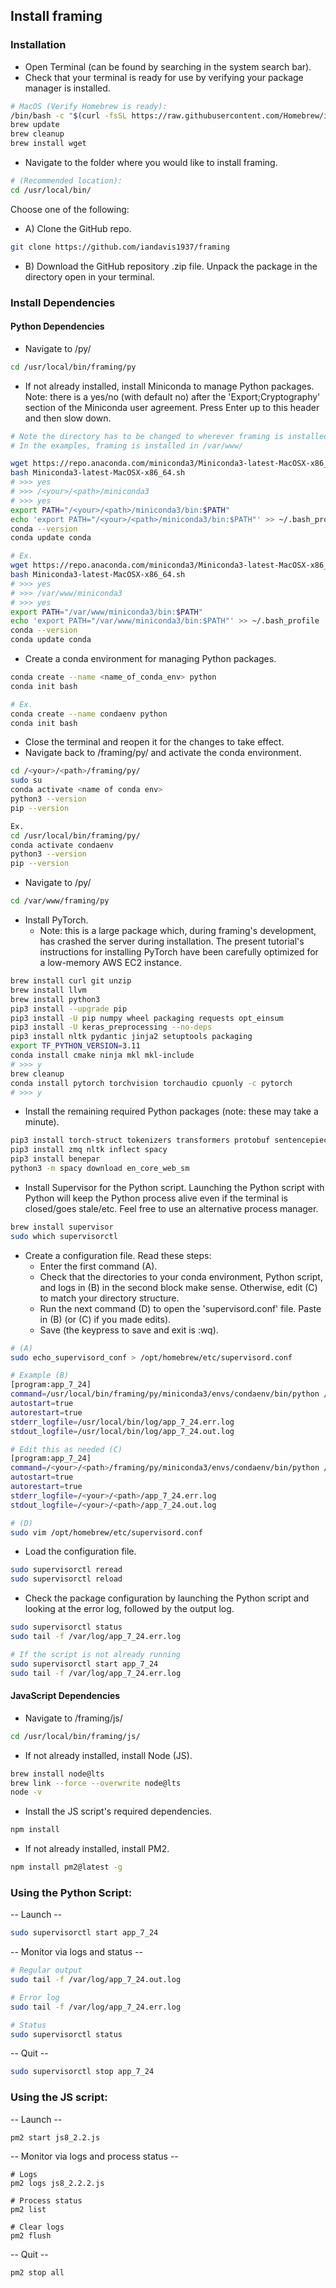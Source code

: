 ## Install framing
### Installation
- Open Terminal (can be found by searching in the system search bar). 
- Check that your terminal is ready for use by verifying your package manager is installed.


```bash
# MacOS (Verify Homebrew is ready):
/bin/bash -c "$(curl -fsSL https://raw.githubusercontent.com/Homebrew/install/HEAD/install.sh)"
brew update
brew cleanup
brew install wget
```


- Navigate to the folder where you would like to install framing.
```bash
# (Recommended location):
cd /usr/local/bin/
```

Choose one of the following:
 - A) Clone the GitHub repo.
```bash
git clone https://github.com/iandavis1937/framing
```
- B) Download the GitHub repository .zip file. Unpack the package in the directory open in your terminal.
 


### Install Dependencies
 #### Python Dependencies
- Navigate to /py/
```bash
cd /usr/local/bin/framing/py
```
-  If not already installed, install Miniconda to manage Python packages. Note: there is a yes/no (with default no) after the 'Export;Cryptography' section of the Miniconda user agreement. Press Enter up to this header and then slow down.

```bash
# Note the directory has to be changed to wherever framing is installed. 
# In the examples, framing is installed in /var/www/ 

wget https://repo.anaconda.com/miniconda3/Miniconda3-latest-MacOSX-x86_64.sh
bash Miniconda3-latest-MacOSX-x86_64.sh
# >>> yes
# >>> /<your>/<path>/miniconda3
# >>> yes
export PATH="/<your>/<path>/miniconda3/bin:$PATH"
echo 'export PATH="/<your>/<path>/miniconda3/bin:$PATH"' >> ~/.bash_profile
conda --version
conda update conda

# Ex.
wget https://repo.anaconda.com/miniconda3/Miniconda3-latest-MacOSX-x86_64.sh
bash Miniconda3-latest-MacOSX-x86_64.sh
# >>> yes
# >>> /var/www/miniconda3
# >>> yes
export PATH="/var/www/miniconda3/bin:$PATH"
echo 'export PATH="/var/www/miniconda3/bin:$PATH"' >> ~/.bash_profile
conda --version
conda update conda
```

- Create a conda environment for managing Python packages.

```bash
conda create --name <name_of_conda_env> python
conda init bash

# Ex.
conda create --name condaenv python
conda init bash
```
- Close the terminal and reopen it for the changes to take effect.
- Navigate back to /framing/py/ and activate the conda environment.
```bash
cd /<your>/<path>/framing/py/
sudo su
conda activate <name of conda env>
python3 --version
pip --version

Ex.
cd /usr/local/bin/framing/py/
conda activate condaenv
python3 --version
pip --version
```
- Navigate to /py/
```bash
cd /var/www/framing/py
```
- Install PyTorch. 
	- Note: this is a large package which, during framing's development, has crashed the server during installation. The present tutorial's instructions for installing PyTorch have been carefully optimized for a low-memory AWS EC2 instance.
```bash
brew install curl git unzip
brew install llvm
brew install python3
pip3 install --upgrade pip
pip3 install -U pip numpy wheel packaging requests opt_einsum
pip3 install -U keras_preprocessing --no-deps
pip3 install nltk pydantic jinja2 setuptools packaging
export TF_PYTHON_VERSION=3.11
conda install cmake ninja mkl mkl-include
# >>> y
brew cleanup
conda install pytorch torchvision torchaudio cpuonly -c pytorch
# >>> y
```
- Install the remaining required Python packages (note: these may take a minute).
```bash
pip3 install torch-struct tokenizers transformers protobuf sentencepiece numpy requests pydantic jinja2 setuptools
pip3 install zmq nltk inflect spacy
pip3 install benepar
python3 -m spacy download en_core_web_sm
```

- Install Supervisor for the Python script. Launching the Python script with Python will keep the Python process alive even if the terminal is closed/goes stale/etc. Feel free to use an alternative process manager. 

```bash   
brew install supervisor
sudo which supervisorctl
```  
 	
- Create a configuration file. Read these steps:
    - Enter the first command (A). 
    - Check that the directories to your conda environment, Python script, and logs in (B) in the second block make sense. Otherwise, edit (C) to match your directory structure.
	- Run the next command (D) to open the 'supervisord.conf' file. Paste in (B)  (or (C) if you made edits).
    - Save (the keypress to save and exit is :wq).
```bash
# (A)
sudo echo_supervisord_conf > /opt/homebrew/etc/supervisord.conf
 ```
```bash
# Example (B)
[program:app_7_24] 
command=/usr/local/bin/framing/py/miniconda3/envs/condaenv/bin/python /var/www/framing/py/app_7_24.py
autostart=true
autorestart=true
stderr_logfile=/usr/local/bin/log/app_7_24.err.log
stdout_logfile=/usr/local/bin/log/app_7_24.out.log

# Edit this as needed (C)
[program:app_7_24]
command=/<your>/<path>/framing/py/miniconda3/envs/condaenv/bin/python /<your>/<path>/framing/py/app_7_24.py
autostart=true
autorestart=true
stderr_logfile=/<your>/<path>/app_7_24.err.log
stdout_logfile=/<your>/<path>/app_7_24.out.log
```
```bash
# (D)
sudo vim /opt/homebrew/etc/supervisord.conf
```
- Load the configuration file.
```bash
sudo supervisorctl reread
sudo supervisorctl reload  
```

- Check the package configuration by launching the Python script and looking at the error log, followed by the output log.
```bash
sudo supervisorctl status
sudo tail -f /var/log/app_7_24.err.log    

# If the script is not already running
sudo supervisorctl start app_7_24
sudo tail -f /var/log/app_7_24.err.log      
``` 	
#### JavaScript Dependencies
- Navigate to /framing/js/
```bash
cd /usr/local/bin/framing/js/
```

- If not already installed, install Node (JS).
```bash
brew install node@lts
brew link --force --overwrite node@lts
node -v
```

 - Install the JS script's required dependencies.
```bash
npm install
```

- If not already installed, install PM2.
 ```bash
 npm install pm2@latest -g
 ```

### Using the Python Script:
-- Launch -- 
```bash
sudo supervisorctl start app_7_24
```
-- Monitor via logs and status -- 
```bash
# Regular output
sudo tail -f /var/log/app_7_24.out.log

# Error log
sudo tail -f /var/log/app_7_24.err.log

# Status
sudo supervisorctl status
```
-- Quit -- 
```bash
sudo supervisorctl stop app_7_24
```
 
### Using the JS script:
-- Launch -- 
 ```bash
 pm2 start js8_2.2.js
 ```
-- Monitor via logs and process status -- 
```
# Logs
pm2 logs js8_2.2.2.js

# Process status
pm2 list

# Clear logs
pm2 flush
```
-- Quit -- 
```
pm2 stop all
```
